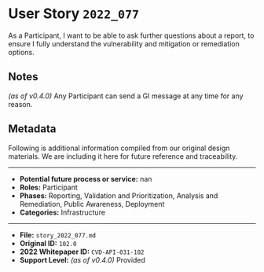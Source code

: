 
# User Story `2022_077` #

As a Participant, I want to be able to ask further questions about a report, to ensure I fully understand the vulnerability and mitigation or remediation options.

## Notes ##

*(as of v0.4.0)*
Any Participant can send a GI message at any time for any reason.


## Metadata ##

Following is additional information compiled from our original design materials.
We are including it here for future reference and traceability.

---

- **Potential future process or service:** nan
- **Roles:** Participant
- **Phases:** Reporting, Validation and Prioritization, Analysis and Remediation, Public Awareness, Deployment
- **Categories:** Infrastructure

---

- **File:** `story_2022_077.md`
- **Original ID:** `102.0`
- **2022 Whitepaper ID:** `CVD-API-031-102`
- **Support Level:** *(as of v0.4.0)* Provided
